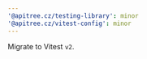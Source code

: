 ```yaml
---
'@apitree.cz/testing-library': minor
'@apitree.cz/vitest-config': minor
---
```


Migrate to Vitest `v2`.
